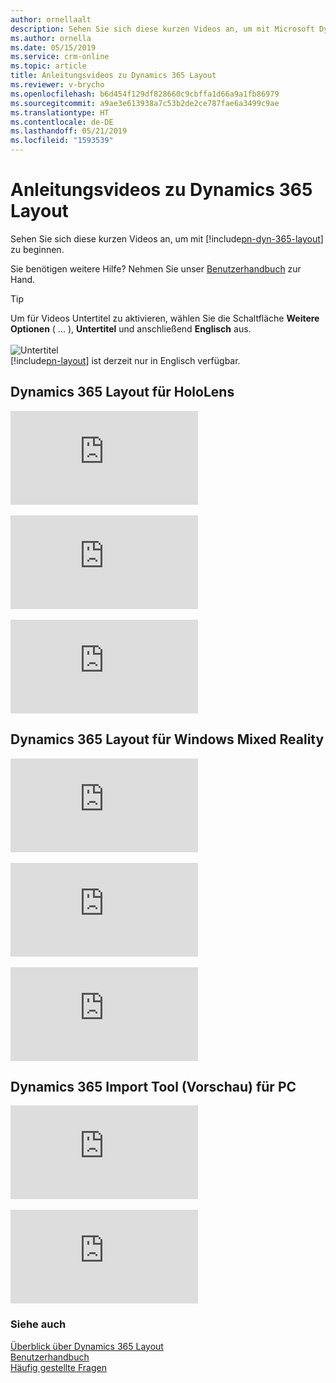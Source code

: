 ```yaml
---
author: ornellaalt
description: Sehen Sie sich diese kurzen Videos an, um mit Microsoft Dynamics 365 Layout zu beginnen.
ms.author: ornella
ms.date: 05/15/2019
ms.service: crm-online
ms.topic: article
title: Anleitungsvideos zu Dynamics 365 Layout
ms.reviewer: v-brycho
ms.openlocfilehash: b6d454f129df828660c9cbffa1d66a9a1fb86979
ms.sourcegitcommit: a9ae3e613938a7c53b2de2ce787fae6a3499c9ae
ms.translationtype: HT
ms.contentlocale: de-DE
ms.lasthandoff: 05/21/2019
ms.locfileid: "1593539"
---
```

# <a name="how-to-videos-for-dynamics-365-layout"></a>Anleitungsvideos zu Dynamics 365 Layout

Sehen Sie sich diese kurzen Videos an, um mit [!include[pn-dyn-365-layout](../includes/pn-dyn-365-layout.md)] zu beginnen.

Sie benötigen weitere Hilfe? Nehmen Sie unser [Benutzerhandbuch](user-guide.md) zur Hand.

> [!TIP]
> Um für Videos Untertitel zu aktivieren, wählen Sie die Schaltfläche **Weitere Optionen** ( ... ), **Untertitel** und anschließend **Englisch** aus.<br></br>![Untertitel](media/closed-captions.PNG "Untertitel")<br>[!include[pn-layout](../includes/pn-layout.md)] ist derzeit nur in Englisch verfügbar.

## <a name="dynamics-365-layout-for-hololens"></a>Dynamics 365 Layout für HoloLens

<div class="embeddedvideo"><iframe src="https://www.microsoft.com/en-us/videoplayer/embed/RE2EWQP" frameborder="0" allowfullscreen=""></iframe></div>
</br>
<div class="embeddedvideo"><iframe src="https://www.microsoft.com/en-us/videoplayer/embed/RE2EK2u" frameborder="0" allowfullscreen=""></iframe></div>
</br>
<div class="embeddedvideo"><iframe src="https://www.microsoft.com/en-us/videoplayer/embed/RE2EZt5" frameborder="0" allowfullscreen=""></iframe></div>

## <a name="dynamics-365-layout-for-windows-mixed-reality"></a>Dynamics 365 Layout für Windows Mixed Reality

<div class="embeddedvideo"><iframe src="https://www.microsoft.com/en-us/videoplayer/embed/RE2EOUG" frameborder="0" allowfullscreen=""></iframe></div>
</br>
<div class="embeddedvideo"><iframe src="https://www.microsoft.com/en-us/videoplayer/embed/RE2EK2x" frameborder="0" allowfullscreen=""></iframe></div>
</br>
<div class="embeddedvideo"><iframe src="https://www.microsoft.com/en-us/videoplayer/embed/RE2EK2w" frameborder="0" allowfullscreen=""></iframe></div>

## <a name="dynamics-365-import-tool-preview-for-pc"></a>Dynamics 365 Import Tool (Vorschau) für PC

<div class="embeddedvideo"><iframe src="https://www.microsoft.com/en-us/videoplayer/embed/RWqjaR" frameborder="0" allowfullscreen=""></iframe></div>
</br>
<div class="embeddedvideo"><iframe src="https://www.microsoft.com/en-us/videoplayer/embed/RWqDZa" frameborder="0" allowfullscreen=""></iframe></div>

### <a name="see-also"></a>Siehe auch
[Überblick über Dynamics 365 Layout](index.md)<br/>
[Benutzerhandbuch](user-guide.md)<br/>
[Häufig gestellte Fragen](faq.md)<br/>
